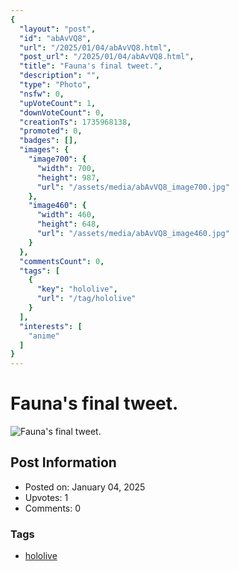 ```yaml
---
{
  "layout": "post",
  "id": "abAvVQ8",
  "url": "/2025/01/04/abAvVQ8.html",
  "post_url": "/2025/01/04/abAvVQ8.html",
  "title": "Fauna's final tweet.",
  "description": "",
  "type": "Photo",
  "nsfw": 0,
  "upVoteCount": 1,
  "downVoteCount": 0,
  "creationTs": 1735968138,
  "promoted": 0,
  "badges": [],
  "images": {
    "image700": {
      "width": 700,
      "height": 987,
      "url": "/assets/media/abAvVQ8_image700.jpg"
    },
    "image460": {
      "width": 460,
      "height": 648,
      "url": "/assets/media/abAvVQ8_image460.jpg"
    }
  },
  "commentsCount": 0,
  "tags": [
    {
      "key": "hololive",
      "url": "/tag/hololive"
    }
  ],
  "interests": [
    "anime"
  ]
}
---
```


# Fauna's final tweet.

![Fauna's final tweet.](/assets/media/abAvVQ8_image700.jpg)

## Post Information

- Posted on: January 04, 2025
- Upvotes: 1
- Comments: 0

### Tags

- [hololive](/tag/hololive)
